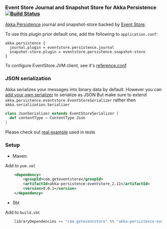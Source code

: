 ### Event Store Journal and Snapshot Store for Akka Persistence [![Build Status](https://travis-ci.org/EventStore/EventStore.Akka.Persistence.png?branch=master)](https://travis-ci.org/EventStore/EventStore.Akka.Persistence)

[Akka Persistence](http://doc.akka.io/docs/akka/2.3.3/scala/persistence.html) journal and snapshot-store backed by [Event Store](http://geteventstore.com/).

To use this plugin prior default one, add the following to `application.conf`:

```
akka.persistence {
  journal.plugin = eventstore.persistence.journal
  snapshot-store.plugin = eventstore.persistence.snapshot-store
}
```

To configure EventStore.JVM client, see it's [reference.conf](https://github.com/EventStore/EventStore.JVM/blob/master/src/main/resources/reference.conf)

### JSON serialization

Akka serializes your messages into binary data by default.
However you can [add your own serializer](http://doc.akka.io/docs/akka/2.3.3/scala/serialization.html#Customization) to serialize as JSON
But make sure to extend `akka.persistence.eventstore.EventStoreSerializer` rather then `akka.serialization.Serializer`
 
```scala
class JsonSerializer extends EventStoreSerializer {
  def contentType = ContentType.Json
}
```
 
Please check out [real example](blob/master/src/test/scala/akka/persistence/eventstore/Json4sSerializer.scala) used in tests 

### Setup

* Maven:

Add to `pom.xml`

```xml
    <dependency>
        <groupId>com.geteventstore</groupId>
        <artifactId>akka-persistence-eventstore_2.11</artifactId>
        <version>0.0.1</version>
    </dependency>
```

* Sbt

Add to `build.sbt`

```scala
    libraryDependencies += "com.geteventstore" %% "akka-persistence-eventstore" % "0.0.1"
```
